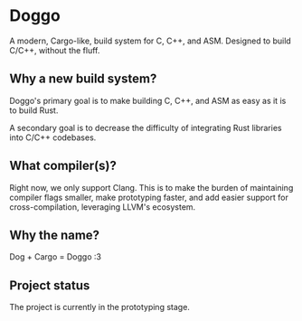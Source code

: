 # Doggo

A modern, Cargo-like, build system for C, C++, and ASM. Designed to build C/C++, without the fluff.

## Why a new build system?

Doggo's primary goal is to make building C, C++, and ASM as easy as it is to build Rust.

A secondary goal is to decrease the difficulty of integrating Rust libraries into C/C++ codebases.

## What compiler(s)?

Right now, we only support Clang.
This is to make the burden of maintaining compiler flags smaller, make prototyping faster, and add easier support for cross-compilation, leveraging LLVM's ecosystem.

## Why the name?

Dog + Cargo = Doggo :3

## Project status

The project is currently in the prototyping stage.
